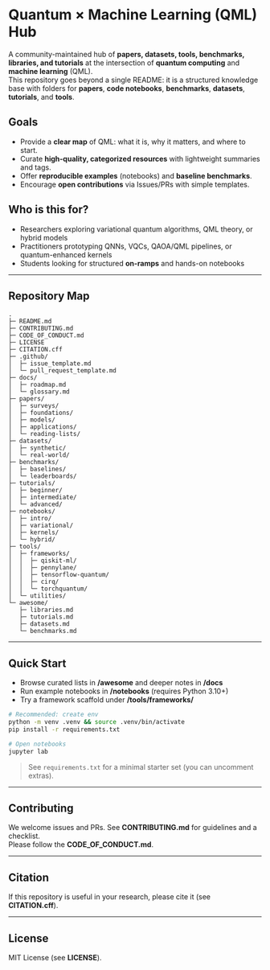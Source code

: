 # Quantum × Machine Learning (QML) Hub

A community-maintained hub of **papers, datasets, tools, benchmarks, libraries, and tutorials** at the intersection of **quantum computing** and **machine learning** (QML).  
This repository goes beyond a single README: it is a structured knowledge base with folders for **papers**, **code notebooks**, **benchmarks**, **datasets**, **tutorials**, and **tools**.

## Goals
- Provide a **clear map** of QML: what it is, why it matters, and where to start.
- Curate **high-quality, categorized resources** with lightweight summaries and tags.
- Offer **reproducible examples** (notebooks) and **baseline benchmarks**.
- Encourage **open contributions** via Issues/PRs with simple templates.

## Who is this for?
- Researchers exploring variational quantum algorithms, QML theory, or hybrid models
- Practitioners prototyping QNNs, VQCs, QAOA/QML pipelines, or quantum-enhanced kernels
- Students looking for structured **on-ramps** and hands-on notebooks

---

## Repository Map

```
.
├─ README.md
├─ CONTRIBUTING.md
├─ CODE_OF_CONDUCT.md
├─ LICENSE
├─ CITATION.cff
├─ .github/
│  ├─ issue_template.md
│  └─ pull_request_template.md
├─ docs/
│  ├─ roadmap.md
│  └─ glossary.md
├─ papers/
│  ├─ surveys/
│  ├─ foundations/
│  ├─ models/
│  ├─ applications/
│  └─ reading-lists/
├─ datasets/
│  ├─ synthetic/
│  └─ real-world/
├─ benchmarks/
│  ├─ baselines/
│  └─ leaderboards/
├─ tutorials/
│  ├─ beginner/
│  ├─ intermediate/
│  └─ advanced/
├─ notebooks/
│  ├─ intro/
│  ├─ variational/
│  ├─ kernels/
│  └─ hybrid/
├─ tools/
│  ├─ frameworks/
│  │  ├─ qiskit-ml/
│  │  ├─ pennylane/
│  │  ├─ tensorflow-quantum/
│  │  ├─ cirq/
│  │  └─ torchquantum/
│  └─ utilities/
└─ awesome/
   ├─ libraries.md
   ├─ tutorials.md
   ├─ datasets.md
   └─ benchmarks.md
```

---

## Quick Start

- Browse curated lists in **/awesome** and deeper notes in **/docs**
- Run example notebooks in **/notebooks** (requires Python 3.10+)
- Try a framework scaffold under **/tools/frameworks/**

```bash
# Recommended: create env
python -m venv .venv && source .venv/bin/activate
pip install -r requirements.txt

# Open notebooks
jupyter lab
```

> See `requirements.txt` for a minimal starter set (you can uncomment extras).

---

## Contributing

We welcome issues and PRs. See **CONTRIBUTING.md** for guidelines and a checklist.  
Please follow the **CODE_OF_CONDUCT.md**.

---

## Citation

If this repository is useful in your research, please cite it (see **CITATION.cff**).

---

## License

MIT License (see **LICENSE**).
